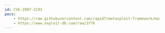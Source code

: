 ```yaml
---
id: CVE-2007-2193
pocs:
    - https://raw.githubusercontent.com/rapid7/metasploit-framework/master/modules/exploits/windows/fileformat/acdsee_xpm.rb
    - https://www.exploit-db.com/raw/3776
---
```

